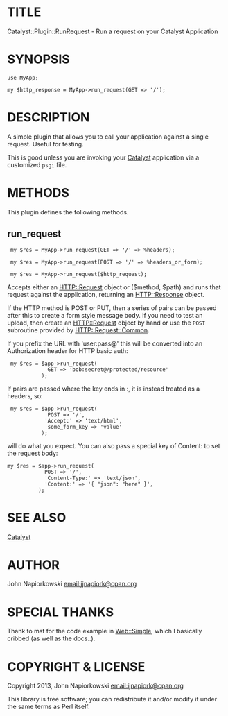 # TITLE

Catalyst::Plugin::RunRequest - Run a request on your Catalyst Application

# SYNOPSIS

    use MyApp;

    my $http_response = MyApp->run_request(GET => '/');

# DESCRIPTION

A simple plugin that allows you to call your application against a single
request.  Useful for testing.

This is good unless you are invoking your [Catalyst](https://metacpan.org/pod/Catalyst) application via a
customized `psgi` file.

# METHODS

This plugin defines the following methods.

## run\_request

     my $res = MyApp->run_request(GET => '/' => %headers);
    
     my $res = MyApp->run_request(POST => '/' => %headers_or_form);
    
     my $res = MyApp->run_request($http_request);
    

Accepts either an [HTTP::Request](https://metacpan.org/pod/HTTP::Request) object or ($method, $path) and runs that
request against the application, returning an [HTTP::Response](https://metacpan.org/pod/HTTP::Response) object.
 

If the HTTP method is POST or PUT, then a series of pairs can be passed after
this to create a form style message body. If you need to test an upload, then
create an [HTTP::Request](https://metacpan.org/pod/HTTP::Request) object by hand or use the `POST` subroutine
provided by [HTTP::Request::Common](https://metacpan.org/pod/HTTP::Request::Common).
 

If you prefix the URL with 'user:pass@' this will be converted into
an Authorization header for HTTP basic auth:
 

     my $res = $app->run_request(
                 GET => 'bob:secret@/protected/resource'
               );
    

If pairs are passed where the key ends in :, it is instead treated as a
headers, so:
 

     my $res = $app->run_request(
                 POST => '/',
                'Accept:' => 'text/html',
                 some_form_key => 'value'
               );
    

will do what you expect. You can also pass a special key of Content: to
set the request body:
 

    my $res = $app->run_request(
                POST => '/',
                'Content-Type:' => 'text/json',
                'Content:' => '{ "json": "here" }',
              );

# SEE ALSO

[Catalyst](https://metacpan.org/pod/Catalyst)

# AUTHOR

John Napiorkowski [email:jjnapiork@cpan.org](email:jjnapiork@cpan.org)

# SPECIAL THANKS

Thank to mst for the code example in [Web::Simple](https://metacpan.org/pod/Web::Simple), which I basically cribbed
(as well as the docs..).

# COPYRIGHT & LICENSE

Copyright 2013, John Napiorkowski [email:jjnapiork@cpan.org](email:jjnapiork@cpan.org)

This library is free software; you can redistribute it and/or modify it under
the same terms as Perl itself.
